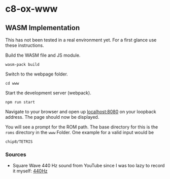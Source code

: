 # c8-ox-www

## WASM Implementation

This has not been tested in a real environment yet. For a first glance use these instructions.

Build the WASM file and JS module.
```
wasm-pack build
```

Switch to the webpage folder.
```
cd www
```

Start the development server (webpack).
```
npm run start
```

Navigate to your browser and open up [localhost:8080](localhost:8080) on your loopback address. The page should now be displayed.

You will see a prompt for the ROM path. The base directory for this is the `roms` directory in the `www` Folder. One example for a valid input would be

`chip8/TETRIS`

### Sources

- Square Wave 440 Hz sound from YouTube since I was too lazy to record it myself: [440Hz](https://www.youtube.com/watch?v=G10qLid60xw)
